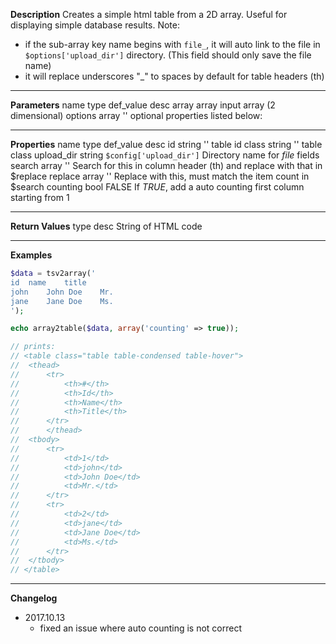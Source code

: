 **Description**
Creates a simple html table from a 2D array. Useful for displaying simple database results. Note:

- if the sub-array key name begins with `file_`, it will auto link to the file in `$options['upload_dir']` directory. (This field should only save the file name)
- it will replace underscores "_" to spaces by default for table headers (th)

--------
**Parameters**
name	type	def_value	desc
array	array		input array (2 dimensional)
options	array	''	optional properties listed below:


--------
**Properties**
name	type	def_value	desc
id	string	''	table id
class	string	''	table class
upload_dir	string	`$config['upload_dir']`	Directory name for *file* fields
search	array	''	Search for this in column header (th) and replace with that in $replace
replace	array	''	Replace with this, must match the item count in $search
counting	bool	FALSE	If *TRUE*, add a auto counting first column starting from 1

--------
**Return Values**
type	desc
String	of HTML code

--------
**Examples**

```php
$data = tsv2array('
id	name    title
john    John Doe    Mr.
jane    Jane Doe    Ms.
');

echo array2table($data, array('counting' => true));

// prints:
// <table class="table table-condensed table-hover">
// 	<thead>
// 		<tr>
// 			<th>#</th>
// 			<th>Id</th>
// 			<th>Name</th>
// 			<th>Title</th>
// 		</tr>
// 		</thead>
// 	<tbody>
// 		<tr>
// 			<td>1</td>
// 			<td>john</td>
// 			<td>John Doe</td>
// 			<td>Mr.</td>
// 		</tr>
// 		<tr>
// 			<td>2</td>
// 			<td>jane</td>
// 			<td>Jane Doe</td>
// 			<td>Ms.</td>
// 		</tr>
// 	</tbody>
// </table>
```

--------
**Changelog**
- 2017.10.13
	- fixed an issue where auto counting is not correct

